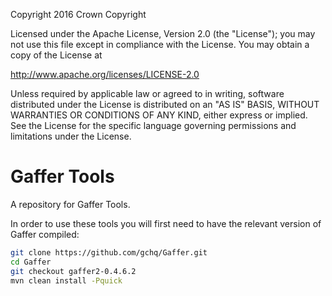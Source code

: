 Copyright 2016 Crown Copyright

Licensed under the Apache License, Version 2.0 (the "License");
you may not use this file except in compliance with the License.
You may obtain a copy of the License at

  http://www.apache.org/licenses/LICENSE-2.0

Unless required by applicable law or agreed to in writing, software
distributed under the License is distributed on an "AS IS" BASIS,
WITHOUT WARRANTIES OR CONDITIONS OF ANY KIND, either express or implied.
See the License for the specific language governing permissions and
limitations under the License.


Gaffer Tools
============================

A repository for Gaffer Tools. 

In order to use these tools you will first need to have the relevant version of Gaffer compiled:
```bash
git clone https://github.com/gchq/Gaffer.git
cd Gaffer
git checkout gaffer2-0.4.6.2
mvn clean install -Pquick
```
